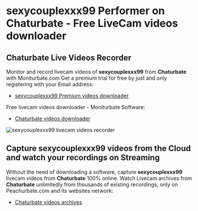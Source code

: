 # sexycouplexxx99 Performer on Chaturbate - Free LiveCam videos downloader

## Chaturbate Live Videos Recorder

Monitor and record livecam videos of **sexycouplexxx99** from **Chaturbate** with Moniturbate.com
Get a premium trial for free by just and only registering with your Email address:
* [sexycouplexxx99 Premium videos downloader](https://moniturbate.com/request-demo-licence-key.html)

Free livecam videos downloader - Moniturbate Software:
* [Chaturbate videos downloader](https://moniturbate.com/moniturbate-download-software.html)

![sexycouplexxx99 livecam videos recorder](https://peachurnet.com/templates/moniturbate-software.png)


## Capture sexycouplexxx99 videos from the Cloud and watch your recordings on Streaming

Without the need of downloading a software, capture **sexycouplexxx99** livecam videos from **Chaturbate** 100% online.
Watch Livecam archives from **Chaturbate** unlimitedly from thousands of existing recordings, only on Peachurbate.com and its websites network:
* [Chaturbate videos archives](https://peachurnet.com/)